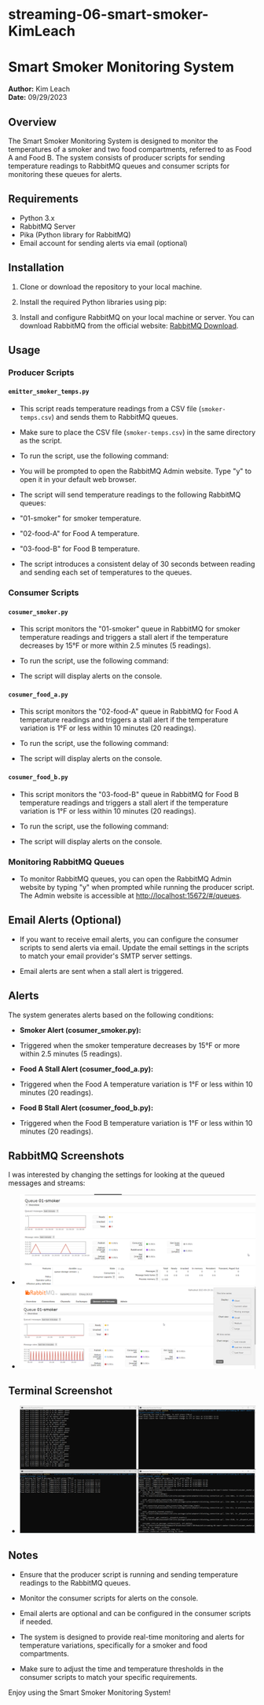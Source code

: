 # streaming-06-smart-smoker-KimLeach

# Smart Smoker Monitoring System

**Author:** Kim Leach  
**Date:** 09/29/2023

## Overview

The Smart Smoker Monitoring System is designed to monitor the temperatures of a smoker and two food compartments, referred to as Food A and Food B. The system consists of producer scripts for sending temperature readings to RabbitMQ queues and consumer scripts for monitoring these queues for alerts.

## Requirements

- Python 3.x
- RabbitMQ Server
- Pika (Python library for RabbitMQ)
- Email account for sending alerts via email (optional)

## Installation

1. Clone or download the repository to your local machine.

2. Install the required Python libraries using pip:

3. Install and configure RabbitMQ on your local machine or server. You can download RabbitMQ from the official website: [RabbitMQ Download](https://www.rabbitmq.com/download.html).

## Usage

### Producer Scripts

#### `emitter_smoker_temps.py`

- This script reads temperature readings from a CSV file (`smoker-temps.csv`) and sends them to RabbitMQ queues.

- Make sure to place the CSV file (`smoker-temps.csv`) in the same directory as the script.

- To run the script, use the following command:

- You will be prompted to open the RabbitMQ Admin website. Type "y" to open it in your default web browser.

- The script will send temperature readings to the following RabbitMQ queues:
- "01-smoker" for smoker temperature.
- "02-food-A" for Food A temperature.
- "03-food-B" for Food B temperature.

- The script introduces a consistent delay of 30 seconds between reading and sending each set of temperatures to the queues.

### Consumer Scripts

#### `cosumer_smoker.py`

- This script monitors the "01-smoker" queue in RabbitMQ for smoker temperature readings and triggers a stall alert if the temperature decreases by 15°F or more within 2.5 minutes (5 readings).

- To run the script, use the following command:

- The script will display alerts on the console.

#### `cosumer_food_a.py`

- This script monitors the "02-food-A" queue in RabbitMQ for Food A temperature readings and triggers a stall alert if the temperature variation is 1°F or less within 10 minutes (20 readings).

- To run the script, use the following command:

- The script will display alerts on the console.

#### `cosumer_food_b.py`

- This script monitors the "03-food-B" queue in RabbitMQ for Food B temperature readings and triggers a stall alert if the temperature variation is 1°F or less within 10 minutes (20 readings).

- To run the script, use the following command:


- The script will display alerts on the console.

### Monitoring RabbitMQ Queues

- To monitor RabbitMQ queues, you can open the RabbitMQ Admin website by typing "y" when prompted while running the producer script. The Admin website is accessible at [http://localhost:15672/#/queues](http://localhost:15672/#/queues).

## Email Alerts (Optional)

- If you want to receive email alerts, you can configure the consumer scripts to send alerts via email. Update the email settings in the scripts to match your email provider's SMTP server settings.

- Email alerts are sent when a stall alert is triggered.

## Alerts

The system generates alerts based on the following conditions:

- **Smoker Alert (cosumer_smoker.py):**
- Triggered when the smoker temperature decreases by 15°F or more within 2.5 minutes (5 readings).

- **Food A Stall Alert (cosumer_food_a.py):**
- Triggered when the Food A temperature variation is 1°F or less within 10 minutes (20 readings).

- **Food B Stall Alert (cosumer_food_b.py):**
- Triggered when the Food B temperature variation is 1°F or less within 10 minutes (20 readings).

## RabbitMQ Screenshots

I was interested by changing the settings for looking at the queued messages and streams:

- ![Screenshot 1](RabbitMQ_Management_SS.png)
- ![Screenshot 2](RabbitMQ_Management_SS2.png)

## Terminal Screenshot

- ![Screenshot 1](all_terminals.png)

## Notes

- Ensure that the producer script is running and sending temperature readings to the RabbitMQ queues.

- Monitor the consumer scripts for alerts on the console.

- Email alerts are optional and can be configured in the consumer scripts if needed.

- The system is designed to provide real-time monitoring and alerts for temperature variations, specifically for a smoker and food compartments.

- Make sure to adjust the time and temperature thresholds in the consumer scripts to match your specific requirements.

Enjoy using the Smart Smoker Monitoring System!




